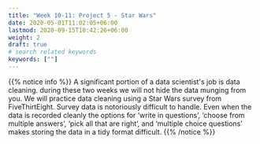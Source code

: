 ```yaml
---
title: "Week 10-11: Project 5 - Star Wars"
date: 2020-05-01T11:02:05+06:00
lastmod: 2020-09-15T10:42:26+06:00
weight: 2
draft: true
# search related keywords
keywords: [""]
---
```


{{% notice info %}}
A significant portion of a data scientist's job is data cleaning.  during these two weeks we will not hide the data munging from you.  We will practice data cleaning using a Star Wars survey from FiveThirtEight. Survey data is notoriously difficult to handle.  Even when the data is recorded cleanly the options for ‘write in questions’, ‘choose from multiple answers’, ‘pick all that are right’, and ‘multiple choice questions’ makes storing the data in a tidy format difficult.
{{% /notice %}}

